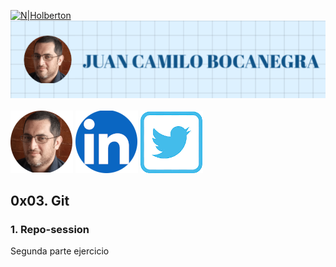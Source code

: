 [![N|Holberton](https://www.holbertonschool.com/holberton-logo.png)](https://www.holbertonschool.com/co/en)
[![N|logo](https://raw.githubusercontent.com/jbocane6/logos/main/milogo.png)](#)
\
\
![N|foto](https://raw.githubusercontent.com/jbocane6/logos/main/foto.png)
[![N|Linkedin](https://raw.githubusercontent.com/jbocane6/logos/main/linkedin.png)](https://www.linkedin.com/in/juan-camilo-bocanegra-osorio-18b1821a6/)
[![N|Twitter](https://raw.githubusercontent.com/jbocane6/logos/main/twitter.png)](https://twitter.com/Juanoso07555284)

## 0x03. Git
### 1. Repo-session

Segunda parte ejercicio